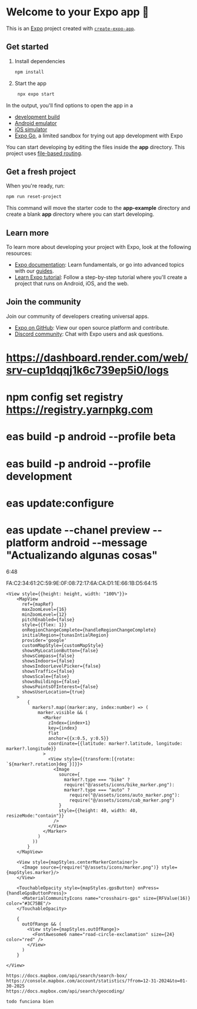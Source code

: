 # Welcome to your Expo app 👋

This is an [Expo](https://expo.dev) project created with [`create-expo-app`](https://www.npmjs.com/package/create-expo-app).

## Get started

1. Install dependencies

   ```bash
   npm install
   ```

2. Start the app

   ```bash
    npx expo start
   ```

In the output, you'll find options to open the app in a

- [development build](https://docs.expo.dev/develop/development-builds/introduction/)
- [Android emulator](https://docs.expo.dev/workflow/android-studio-emulator/)
- [iOS simulator](https://docs.expo.dev/workflow/ios-simulator/)
- [Expo Go](https://expo.dev/go), a limited sandbox for trying out app development with Expo

You can start developing by editing the files inside the **app** directory. This project uses [file-based routing](https://docs.expo.dev/router/introduction).

## Get a fresh project

When you're ready, run:

```bash
npm run reset-project
```

This command will move the starter code to the **app-example** directory and create a blank **app** directory where you can start developing.

## Learn more

To learn more about developing your project with Expo, look at the following resources:

- [Expo documentation](https://docs.expo.dev/): Learn fundamentals, or go into advanced topics with our [guides](https://docs.expo.dev/guides).
- [Learn Expo tutorial](https://docs.expo.dev/tutorial/introduction/): Follow a step-by-step tutorial where you'll create a project that runs on Android, iOS, and the web.

## Join the community

Join our community of developers creating universal apps.

- [Expo on GitHub](https://github.com/expo/expo): View our open source platform and contribute.
- [Discord community](https://chat.expo.dev): Chat with Expo users and ask questions.

# https://dashboard.render.com/web/srv-cup1dqqj1k6c739ep5i0/logs
# npm config set registry https://registry.yarnpkg.com
# 
# eas build -p android --profile beta
# eas build -p android --profile development
# eas update:configure
# eas update --chanel preview --platform android --message "Actualizando algunas cosas"
6:48

FA:C2:34:61:2C:59:9E:0F:08:72:17:6A:CA:D1:1E:66:1B:D5:64:15

    <View style={{height: height, width: "100%"}}>
        <MapView
          ref={mapRef}
          maxZoomLevel={16}
          minZoomLevel={12}
          pitchEnabled={false}
          style={{flex: 1}}
          onRegionChangeComplete={handleRegionChangeComplete}
          initialRegion={tunasIntialRegion}
          provider='google'
          customMapStyle={customMapStyle}
          showsMyLocationButton={false}
          showsCompass={false}
          showsIndoors={false}
          showsIndoorLevelPicker={false}
          showsTraffic={false}
          showsScale={false}
          showsBuildings={false}
          showsPointsOfInterest={false}
          showsUserLocation={true}
        >
            {
              markers?.map((marker:any, index:number) => (
                marker.visible && (
                  <Marker
                    zIndex={index+1}
                    key={index}
                    flat
                    anchor={{x:0.5, y:0.5}}
                    coordinate={{latitude: marker?.latitude, longitude: marker?.longitude}}
                  >
                    <View style={{transform:[{rotate: `${marker?.rotation}deg`}]}}>
                      <Image
                        source={
                          marker?.type === "bike" ?
                          require("@/assets/icons/bike_marker.png"):
                          marker?.type === "auto" ?
                            require("@/assets/icons/auto_marker.png"):
                            require("@/assets/icons/cab_marker.png")
                        }
                        style={{height: 40, width: 40, resizeMode:"contain"}}
                      />
                    </View>
                  </Marker>
                )
              ))
            }
        </MapView>

        <View style={mapStyles.centerMarkerContainer}>
          <Image source={require("@/assets/icons/marker.png")} style={mapStyles.marker}/>
        </View>

        <TouchableOpacity style={mapStyles.gpsButton} onPress={handleGpsButtonPress}>
          <MaterialCommunityIcons name="crosshairs-gps" size={RFValue(16)} color="#3C75BE"/>
        </TouchableOpacity>

        {
          outOfRange && (
            <View style={mapStyles.outOfRange}>
              <FontAwesome6 name="road-circle-exclamation" size={24} color="red" />  
            </View>
          )
        }

    </View>

    https://docs.mapbox.com/api/search/search-box/
    https://console.mapbox.com/account/statistics/?from=12-31-2024&to=01-30-2025
    https://docs.mapbox.com/api/search/geocoding/

    todo funciona bien